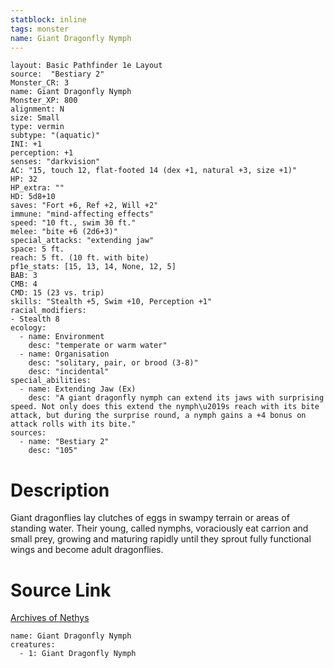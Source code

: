 ```yaml
---
statblock: inline
tags: monster
name: Giant Dragonfly Nymph
---
```

```statblock
layout: Basic Pathfinder 1e Layout
source:  "Bestiary 2"
Monster_CR: 3
name: Giant Dragonfly Nymph
Monster_XP: 800
alignment: N
size: Small
type: vermin
subtype: "(aquatic)"
INI: +1
perception: +1
senses: "darkvision"
AC: "15, touch 12, flat-footed 14 (dex +1, natural +3, size +1)"
HP: 32
HP_extra: ""
HD: 5d8+10
saves: "Fort +6, Ref +2, Will +2"
immune: "mind-affecting effects"
speed: "10 ft., swim 30 ft."
melee: "bite +6 (2d6+3)"
special_attacks: "extending jaw"
space: 5 ft.
reach: 5 ft. (10 ft. with bite)
pf1e_stats: [15, 13, 14, None, 12, 5]
BAB: 3
CMB: 4
CMD: 15 (23 vs. trip)
skills: "Stealth +5, Swim +10, Perception +1"
racial_modifiers:
- Stealth 8
ecology:
  - name: Environment
    desc: "temperate or warm water"
  - name: Organisation
    desc: "solitary, pair, or brood (3-8)"
    desc: "incidental"
special_abilities:
  - name: Extending Jaw (Ex)
    desc: "A giant dragonfly nymph can extend its jaws with surprising speed. Not only does this extend the nymph\u2019s reach with its bite attack, but during the surprise round, a nymph gains a +4 bonus on attack rolls with its bite."
sources:
  - name: "Bestiary 2"
    desc: "105"
```
# Description
Giant dragonflies lay clutches of eggs in swampy terrain or areas of standing water. Their young, called nymphs, voraciously eat carrion and small prey, growing and maturing rapidly until they sprout fully functional wings and become adult dragonflies.
# Source Link
[Archives of Nethys](https://aonprd.com/MonsterDisplay.aspx?ItemName=Giant%20Dragonfly%20Nymph)
```encounter-table
name: Giant Dragonfly Nymph
creatures:
  - 1: Giant Dragonfly Nymph
```
